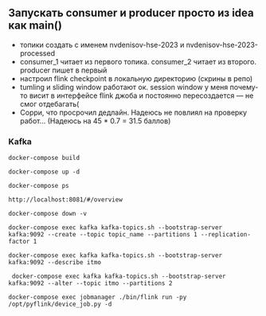 ## Запускать consumer и producer просто из idea как main()

- топики создать с именем nvdenisov-hse-2023 и nvdenisov-hse-2023-processed
- consumer_1 читает из первого топика. consumer_2 читает из второго. producer пишет в первый
- настроил flink checkpoint в локальную директорию (скрины в репо)
- tumling и sliding window работают ок. session window у меня почему-то висит в интерфейсе flink джоба и постоянно пересоздается — не смог отдебагать(
- Сорри, что просрочил дедлайн. Надеюсь не повлиял на проверку работ... (Надеюсь на 45 * 0.7 = 31.5 баллов)

### Kafka


```commandline
docker-compose build
```


```commandline
docker-compose up -d
```

```commandline
docker-compose ps
```
```
http://localhost:8081/#/overview

```
```commandline
docker-compose down -v
```

```commandline
docker-compose exec kafka kafka-topics.sh --bootstrap-server kafka:9092 --create --topic topic_name --partitions 1 --replication-factor 1
```
```commandline
docker-compose exec kafka kafka-topics.sh --bootstrap-server kafka:9092 --describe itmo  
```
```commandline
 docker-compose exec kafka kafka-topics.sh --bootstrap-server kafka:9092 --alter --topic itmo --partitions 2

```

```commandline
docker-compose exec jobmanager ./bin/flink run -py /opt/pyflink/device_job.py -d  
```
